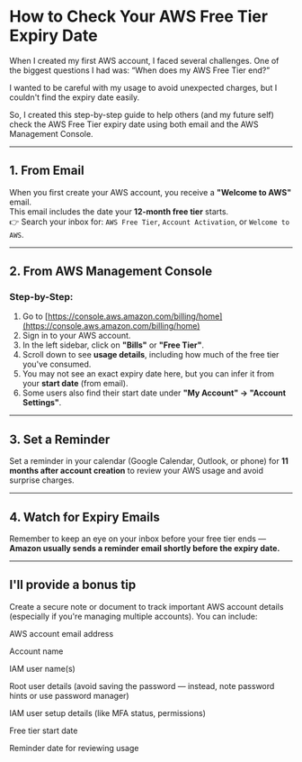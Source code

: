# How to Check Your AWS Free Tier Expiry Date

When I created my first AWS account, I faced several challenges. One of the biggest questions I had was:
“When does my AWS Free Tier end?”

I wanted to be careful with my usage to avoid unexpected charges, but I couldn't find the expiry date easily.

So, I created this step-by-step guide to help others (and my future self) check the AWS Free Tier expiry date using both email and the AWS Management Console.


---

## 1. From Email

When you first create your AWS account, you receive a **"Welcome to AWS"** email.  
This email includes the date your **12-month free tier** starts.  
👉 Search your inbox for: `AWS Free Tier`, `Account Activation`, or `Welcome to AWS`.

---

## 2. From AWS Management Console

### Step-by-Step:

1. Go to [https://console.aws.amazon.com/billing/home](https://console.aws.amazon.com/billing/home)
2. Sign in to your AWS account.
3. In the left sidebar, click on **"Bills"** or **"Free Tier"**.
4. Scroll down to see **usage details**, including how much of the free tier you've consumed.
5. You may not see an exact expiry date here, but you can infer it from your **start date** (from email).
6. Some users also find their start date under **"My Account" → "Account Settings"**.

---

## 3. Set a Reminder

Set a reminder in your calendar (Google Calendar, Outlook, or phone) for **11 months after account creation** to review your AWS usage and avoid surprise charges.

---

## 4. Watch for Expiry Emails

Remember to keep an eye on your inbox before your free tier ends —  
**Amazon usually sends a reminder email shortly before the expiry date.**

---

## I'll provide a bonus tip

Create a secure note or document to track important AWS account details (especially if you're managing multiple accounts). You can include:

AWS account email address

Account name

IAM user name(s)

Root user details (avoid saving the password — instead, note password hints or use password manager)

IAM user setup details (like MFA status, permissions)

Free tier start date

Reminder date for reviewing usage
